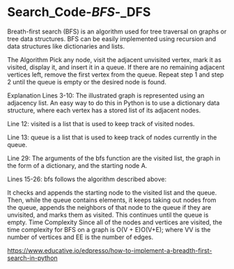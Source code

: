 # Search_Code-_BFS_-_DFS

Breath-first search (BFS) is an algorithm used for tree traversal on graphs or tree data structures. 
BFS can be easily implemented using recursion and data structures like dictionaries and lists.

The Algorithm
Pick any node, visit the adjacent unvisited vertex, mark it as visited, display it, and insert it in a queue.
If there are no remaining adjacent vertices left, remove the first vertex from the queue.
Repeat step 1 and step 2 until the queue is empty or the desired node is found.

Explanation
Lines 3-10: The illustrated graph is represented using an adjacency list. An easy way to do this in Python is to use a dictionary data structure, where each vertex has a stored list of its adjacent nodes.

Line 12: visited is a list that is used to keep track of visited nodes.

Line 13: queue is a list that is used to keep track of nodes currently in the queue.

Line 29: The arguments of the bfs function are the visited list, the graph in the form of a dictionary, and the starting node A.

Lines 15-26: bfs follows the algorithm described above:

It checks and appends the starting node to the visited list and the queue.
Then, while the queue contains elements, it keeps taking out nodes from the queue, appends the neighbors of that node to the queue if they are unvisited, and marks them as visited.
This continues until the queue is empty.
Time Complexity
Since all of ​the nodes and vertices are visited, the time complexity for BFS on a graph is O(V + E)O(V+E); where VV is the number of vertices and EE is the number of edges.

https://www.educative.io/edpresso/how-to-implement-a-breadth-first-search-in-python
